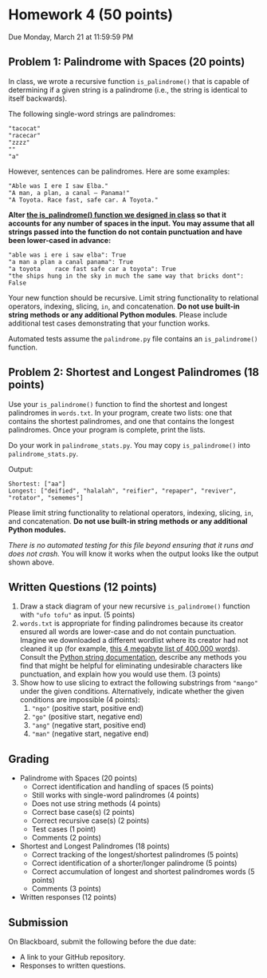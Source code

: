 # Homework 4 (50 points)
Due Monday, March 21 at 11:59:59 PM

## Problem 1: Palindrome with Spaces (20 points)

In class, we wrote a recursive function `is_palindrome()` that is capable of determining if a given string is a palindrome (i.e., the string is identical to itself backwards).

The following single-word strings are palindromes:

```
"tacocat"
"racecar"
"zzzz" 
""
"a"
```

However, sentences can be palindromes. Here are some examples:

```
"Able was I ere I saw Elba."
"A man, a plan, a canal – Panama!"
"A Toyota. Race fast, safe car. A Toyota."
```

**Alter [the is_palindrome() function we designed in class](https://github.com/CUNY-CISC1215-Spring2022/lecture-8/blob/main/palindrome.py) so that it accounts for any number of spaces in the input. You may assume that all strings passed into the function do not contain punctuation and have been lower-cased in advance:**

```
"able was i ere i saw elba": True
"a man a plan a canal panama": True
"a toyota    race fast safe car a toyota": True
"the ships hung in the sky in much the same way that bricks dont": False
```

Your new function should be recursive. Limit string functionality to relational operators, indexing, slicing, `in`, and concatenation. **Do not use built-in string methods or any additional Python modules**. Please include additional test cases demonstrating that your function works.

Automated tests assume the `palindrome.py` file contains an `is_palindrome()` function.

## Problem 2: Shortest and Longest Palindromes (18 points)

Use your `is_palindrome()` function to find the shortest and longest palindromes in `words.txt`. In your program, create two lists: one that contains the shortest palindromes, and one that contains the longest palindromes. Once your program is complete, print the lists.

Do your work in `palindrome_stats.py`. You may copy `is_palindrome()` into `palindrome_stats.py`.

Output:

```
Shortest: ["aa"] 
Longest: ["deified", "halalah", "reifier", "repaper", "reviver", "rotator", "sememes"]
```

Please limit string functionality to relational operators, indexing, slicing, `in`, and concatenation. **Do not use built-in string methods or any additional Python modules.**

*There is no automated testing for this file beyond ensuring that it runs and does not crash.* You will know it works when the output looks like the output shown above.

## Written Questions (12 points)

1. Draw a stack diagram of your new recursive `is_palindrome()` function with `"ufo tofu"` as input. (5 points)
2. `words.txt` is appropriate for finding palindromes because its creator ensured all words are lower-case and do not contain punctuation. Imagine we downloaded a different wordlist where its creator had not cleaned it up (for example, [this 4 megabyte list of 400,000 words](https://raw.githubusercontent.com/dwyl/english-words/master/words.txt)). Consult the [Python string documentation](https://docs.python.org/3/library/stdtypes.html#text-sequence-type-str), describe any methods you find that might be helpful for eliminating undesirable characters like punctuation, and explain how you would use them. (3 points)
4. Show how to use slicing to extract the following substrings from `"mango"` under the given conditions. Alternatively, indicate whether the given conditions are impossible (4 points):
	1. `"ngo"` (positive start, positive end)
	2. `"go"` (positive start, negative end)
	3. `"ang"` (negative start, positive end)
	4. `"man"` (negative start, negative end)


## Grading

* Palindrome with Spaces (20 points)
	- Correct identification and handling of spaces (5 points)
	- Still works with single-word palindromes (4 points)
	- Does not use string methods (4 points)
	- Correct base case(s) (2 points)
	- Correct recursive case(s) (2 points)
	- Test cases (1 point)
	- Comments (2 points)
* Shortest and Longest Palindromes (18 points)
	- Correct tracking of the longest/shortest palindromes (5 points)
	- Correct identification of a shorter/longer palindrome (5 points)
	- Correct accumulation of longest and shortest palindromes words (5 points)
	- Comments (3 points)
* Written responses (12 points)

## Submission
On Blackboard, submit the following before the due date:

* A link to your GitHub repository.
* Responses to written questions.